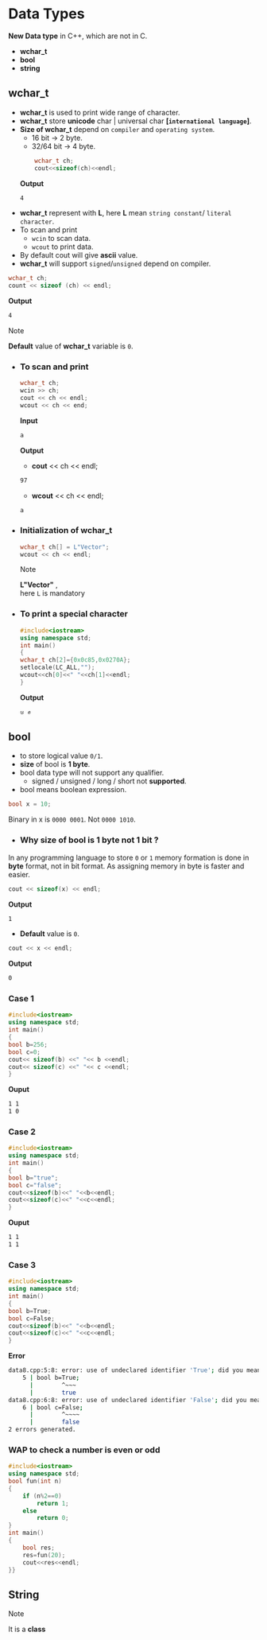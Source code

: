 # Data Types
**New Data type** in C++, which are not in C.
- **wchar_t**
- **bool**
- **string**

## wchar_t
- **wchar_t** is used to print wide range of character.
- **wchar_t** store **unicode** char | universal char **[`international language`]**.
- **Size of wchar_t** depend on `compiler` and `operating system`.
    - 16 bit → 2 byte.
    - 32/64 bit → 4 byte.
    ```c++
        wchar_t ch;
        cout<<sizeof(ch)<<endl;
    ```
    **Output**
    ```sh
    4
    ```
- **wchar_t** represent with **L**, here **L** mean `string constant`/ `literal character`.
- To scan and print
    - `wcin` to scan data.
    - `wcout` to print data.
- By default cout will give **ascii** value.
- **wchar_t** will support `signed`/`unsigned` depend on compiler.

```c++
wchar_t ch;
count << sizeof (ch) << endl;
```
**Output**
```sh
4
```
>[!Note]  
>**Default** value of **wchar_t** variable is `0`.
- ### To scan and print 
    ```c++
    wchar_t ch;
    wcin >> ch;
    cout << ch << endl;
    wcout << ch << end;
    ```

    **Input**
    ```sh
    a
    ```
    **Output**   
    - **cout** << ch << endl;  
    ```sh
    97
    ```
    - **wcout** << ch << endl;
    ```sh
    a
    ```

- ### Initialization of wchar_t
    ```c++
    wchar_t ch[] = L"Vector";
    wcout << ch << endl;
    ```
    >[!Note]  
    > **L"Vector"** ,   
    > here `L` is mandatory  

- ### To print a special character
    ```c++ 
    #include<iostream>
    using namespace std;
    int main()
    {
    wchar_t ch[2]={0x0c85,0x0270A};
    setlocale(LC_ALL,"");
    wcout<<ch[0]<<" "<<ch[1]<<endl;
    }
    ```
    **Output**
    ```sh
    ಅ ✊
    ```

## bool
- to store logical value `0/1`.
- **size** of bool is **1 byte**.
- bool data type will not support any qualifier.
    - signed / unsigned / long / short not **supported**.
- bool means boolean expression.
```c++
bool x = 10;
```
Binary in x is `0000 0001`. Not `0000 1010`.
- ### Why size of bool is 1 byte not 1 bit ?
In any programming language to store `0` or `1` memory formation is done in **byte** format, not in bit format. As assigning memory in byte is faster and easier.
```c++
cout << sizeof(x) << endl;
```
**Output**
```sh
1
```

- **Default** value is `0`.
```c++
cout << x << endl;
```
**Output**
```sh
0
```

### **Case 1**
```c++
#include<iostream>
using namespace std;
int main()
{
bool b=256;
bool c=0;
cout<< sizeof(b) <<" "<< b <<endl;
cout<< sizeof(c) <<" "<< c <<endl;
}
```
**Ouput**
```sh
1 1
1 0
```

### **Case 2**
```c++
#include<iostream>
using namespace std;
int main()
{
bool b="true";
bool c="false";
cout<<sizeof(b)<<" "<<b<<endl;
cout<<sizeof(c)<<" "<<c<<endl;
}
```
**Ouput**
```sh
1 1
1 1
```
### **Case 3**
```c++
#include<iostream>
using namespace std;
int main()
{
bool b=True;
bool c=False;
cout<<sizeof(b)<<" "<<b<<endl;
cout<<sizeof(c)<<" "<<c<<endl;
}
```
**Error**
```sh
data8.cpp:5:8: error: use of undeclared identifier 'True'; did you mean 'true'?
    5 | bool b=True;
      |        ^~~~
      |        true
data8.cpp:6:8: error: use of undeclared identifier 'False'; did you mean 'false'?
    6 | bool c=False;
      |        ^~~~~
      |        false
2 errors generated.
```
### WAP to check a number is even or odd
```c++
#include<iostream>
using namespace std;
bool fun(int n)
{
	if (n%2==0)
		return 1;
	else
		return 0;
}
int main()
{
	bool res;
	res=fun(20);
	cout<<res<<endl;
}}
```
## String 
>[!Note]  
> It is a **class**